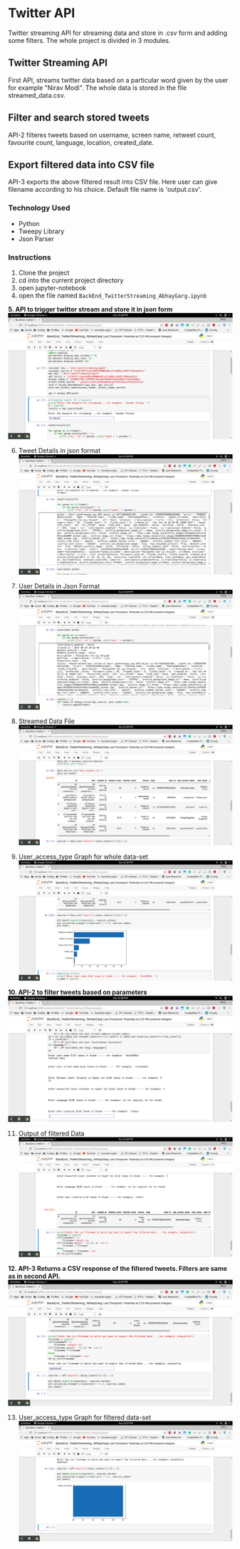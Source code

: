 ﻿# Twitter API

Twitter streaming API for streaming data and store in .csv form and adding some filters. The whole project is divided in 3 modules. 


## Twitter Streaming API

First API, streams twitter data based on a particular word given by the user for example "Nirav Modi". The whole data is stored in the file streamed_data.csv.

## Filter and search stored tweets

API-2 filteres tweets based on username, screen name, retweet count, favourite count, language, location, created_date.

## Export filtered data into CSV file

API-3 exports the above filtered result into CSV file. Here user can give filename according to his choice. Default file name is 'output.csv'. 

### Technology Used

 - Python
 - Tweepy Library
 - Json Parser


### Instructions

 1. Clone the project
 2. cd into the current project directory
 3. open jupyter-notebook
 4. open the file named `BackEnd_TwitterStreaming_AbhayGarg.ipynb`
 
 **5. API to trigger twitter stream and store it in json form**![enter image description here](https://raw.githubusercontent.com/gargabhay1999/TwitterStreaming/master/Images/Screenshot%20from%202018-02-25%2023-34-28.png)
 
 6. Tweet Details in json format![enter image description here](https://raw.githubusercontent.com/gargabhay1999/TwitterStreaming/master/Images/Screenshot%20from%202018-02-25%2023-34-46.png)

7. User Details in Json Format![enter image description here](https://raw.githubusercontent.com/gargabhay1999/TwitterStreaming/master/Images/Screenshot%20from%202018-02-25%2023-34-51.png)

8. Streamed Data File![enter image description here](https://raw.githubusercontent.com/gargabhay1999/TwitterStreaming/master/Images/Screenshot%20from%202018-02-25%2023-34-56.png)

9. User_access_type Graph for whole data-set![enter image description here](https://raw.githubusercontent.com/gargabhay1999/TwitterStreaming/master/Images/Screenshot%20from%202018-02-25%2023-36-10.png)

**10. API-2 to filter tweets based on parameters** ![enter image description here](https://raw.githubusercontent.com/gargabhay1999/TwitterStreaming/master/Images/Screenshot%20from%202018-02-25%2023-36-40.png)

11. Output of filtered Data![enter image description here](https://raw.githubusercontent.com/gargabhay1999/TwitterStreaming/master/Images/Screenshot%20from%202018-02-25%2023-36-45.png)

**12. API-3 Returns a CSV response of the filtered tweets. Filters are same as in second API.** ![enter image description here](https://raw.githubusercontent.com/gargabhay1999/TwitterStreaming/master/Images/Screenshot%20from%202018-02-25%2023-37-04.png)

13. User_access_type Graph for filtered data-set![enter image description here](https://raw.githubusercontent.com/gargabhay1999/TwitterStreaming/master/Images/Screenshot%20from%202018-02-25%2023-37-09.png)


